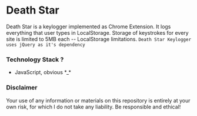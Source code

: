 # Death Star

Death Star is a keylogger implemented as Chrome Extension. It logs everything that user types in LocalStorage. Storage of keystrokes for every site is limited to 5MB each -- LocalStorage limitations.
`Death Star Keylogger uses jQuery as it's dependency` 


### Technology Stack ?
- JavaScript, obvious \*_\*


### Disclaimer
Your use of any information or materials on this repository is entirely at your own risk, for which I do not take any liability. Be responsible and ethical!
